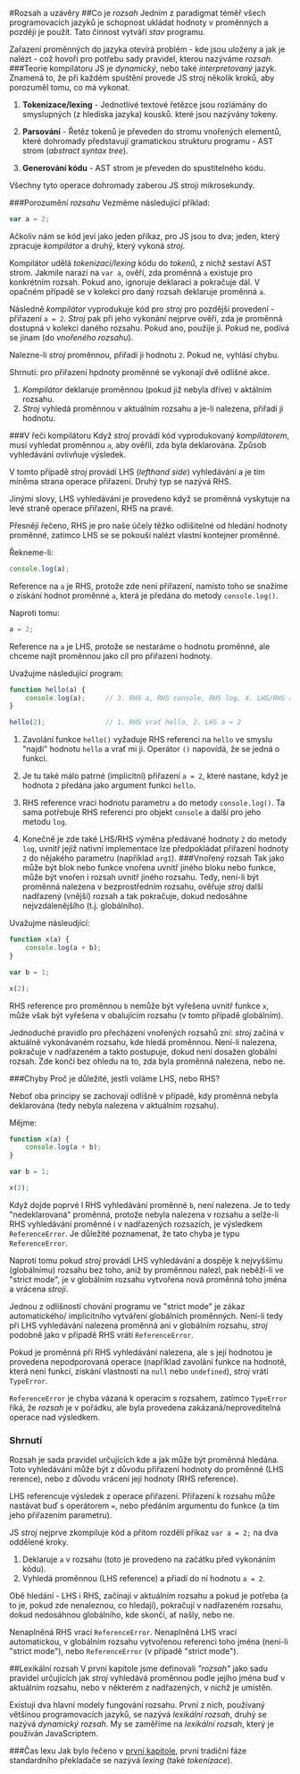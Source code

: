 #Rozsah a uzávěry
##Co je _rozsah_
Jedním z paradigmat téměř všech programovacích jazyků je schopnost ukládat
hodnoty v proměnných a později je použít. Tato činnost vytváří _stav_ programu.

Zařazení proměnných do jazyka otevírá problém - kde jsou uloženy a jak je
nalézt - což hovoří pro potřebu sady pravidel, kterou nazýváme _rozsah_.
###Teorie kompilátoru
JS je _dynamický_, nebo také _interpretovaný_ jazyk. Znamená to, že při každém
spuštění provede JS stroj několik kroků, aby porozuměl tomu, co má vykonat.

1. **Tokenizace/lexing** - Jednotlivé textové řetězce jsou rozlámány do
smyslupných (z hlediska jazyka) kousků. které jsou nazývány tokeny.

2. **Parsování** - Řetěz tokenů je převeden do stromu vnořených elementů, které
dohromady představují gramatickou strukturu programu - AST strom
(_abstract syntax tree_).

3. **Generování kódu** - AST strom je převeden do spustitelného kódu.

Všechny tyto operace dohromady zaberou JS stroji mikrosekundy.

###Porozumění _rozsahu_
Vezměme následující příklad:
```JavaScript
var a = 2;
```
Ačkoliv nám se kód jeví jako jeden příkaz, pro JS jsou to dva; jeden, který
zpracuje _kompilátor_ a druhý, který vykoná _stroj_.

Kompilátor udělá  _tokenizaci/lexing_ kódu do _tokenů_, z nichž sestaví AST
strom. Jakmile narazí na `var a`, ověří, zda proměnná `a` existuje pro
konkrétním rozsah. Pokud ano, ignoruje deklaraci a pokračuje dál. V opačném
případě se v kolekci pro daný rozsah deklaruje proměnná `a`.

Následně _kompilátor_ vyprodukuje kód pro _stroj_ pro pozdější provedení - 
přiřazení `a = 2`. _Stroj_ pak při jeho vykonání nejprve ověří, zda je proměnná
dostupná v kolekci daného rozsahu. Pokud ano, použije ji. Pokud ne, podívá se
jinam (do _vnořeného rozsahu_).

Nalezne-li _stroj_ proměnnou, přiřadí ji hodnotu `2`. Pokud ne, vyhlásí chybu.

Shrnutí: pro přiřazení hpdnoty proměnné se vykonají dvě odlišné akce.
1. _Kompilátor_ deklaruje proměnnou (pokud již nebyla dříve) v aktálním rozsahu.
2. _Stroj_ vyhledá proměnnou v aktuálním rozsahu a je-li nalezena, přiřadí ji
hodnotu.

###V řeči kompilátoru
Když _stroj_ provádí kód vyprodukovaný _kompilátorem_, musí vyhledat proměnnou
`a`, aby ověřil, zda byla deklarována. Způsob vyhledávání ovlivňuje výsledek.

V tomto případě _stroj_ provádí LHS (_lefthand side_) vyhledávání a je tím
míněma strana operace přiřazení. Druhý typ se nazývá RHS.

Jinými slovy, LHS vyhledávání je provedeno když se proměnná vyskytuje na levé
straně operace přiřazení, RHS na pravé.

Přesněji řečeno, RHS je pro naše účely těžko odlišitelné od hledání hodnoty
proměnné, zatímco LHS se se pokouší nalézt vlastní kontejner proměnné.

Řekneme-li:
```JavaScript
console.log(a);
```
Reference na `a` je RHS, protože zde není přiřazení, namísto toho se snažíme o
získání hodnot proměnné `a`, která je předána do metody `console.log()`.

Naproti tomu:
```JavaScript
a = 2;
```
Reference na `a` je LHS, protože se nestaráme o hodnotu proměnné, ale chceme
najít proměnnou jako cíl pro přiřazení hodnoty.

Uvažujme následující program:
```JavaScript
function hello(a) {
    console.log(a);     // 3. RHS a, RHS console, RHS log, 4. LHS/RHS a, LHS arg1 = 2
}

hello(2);               // 1. RHS vrať hello, 2. LHS a = 2
```
1. Zavolání funkce `hello()` vyžaduje RHS referenci na `hello` ve smyslu "najdi"
hodnotu `hello` a vrať mi ji. Operátor `()` napovídá, že se jedná o funkci.

2. Je tu také málo patrné (implicitní) přiřazení `a = 2`, které nastane, když je
hodnota `2` předána jako argument funkci `hello`.

3. RHS reference vrací hodnotu parametru `a` do metody `console.log()`. Ta sama
potřebuje RHS referenci pro objekt `console` a další pro jeho metodu `log`.

4. Konečně je zde také LHS/RHS výměna předávané hodnoty `2` do metody `log`,
uvnitř jejíž nativní implementace lze předpokládat přiřazení hodnoty `2` do
nějakého parametru (například `arg1`).
###Vnořený rozsah
Tak jako může být blok nebo funkce vnořena uvnitř jiného bloku nebo funkce,
může být vnořen i rozsah uvnitř jiného rozsahu. Tedy, není-li být proměnná 
nalezena v bezprostředním rozsahu, ověřuje _stroj_ další nadřazený (vnější)
rozsah a tak pokračuje, dokud nedosáhne nejvzdálenějšího (t.j. globálního).

Uvažujme násleudjící:
```JavaScript
function x(a) {
    console.log(a + b);
}

var b = 1;

x(2);
```
RHS reference pro proměnnou `b` nemůže být vyřešena uvnitř funkce `x`, může však
být vyřešena v obalujícím rozsahu (v tomto případě globálním).

Jednoduché pravidlo pro přecházení vnořených rozsahů zní: _stroj_ začíná v
aktuálně vykonávaném rozsahu, kde hledá proměnnou. Není-li nalezena, pokračuje v
nadřazeném a takto postupuje, dokud není dosažen globální rozsah. Zde končí bez
ohledu na to, zda byla proměnná nalezena, nebo ne.

###Chyby
Proč je důležité, jestli voláme LHS, nebo RHS?

Neboť oba principy se zachovají odlišně v případě, kdy proměnná nebyla
deklarována (tedy nebyla nalezena v aktuálním rozsahu).

Mějme:
```JavaScript
function x(a) {
    console.log(a + b);
}

var b = 1;

x(2);
```
Když dojde poprvé l RHS vyhledávání proměnné `b`, není nalezena. Je to tedy
"nedeklarovaná" proměnná, protože nebyla nalezena v rozsahu a selže-li RHS
vyhledávání proměnné i v nadřazených rozsazích, je výsledkem `ReferenceError`.
Je důležité poznamenat, že tato chyba je typu `ReferenceError`.

Naproti tomu pokud _stroj_ provádí LHS vyhledávání a dospěje k nejvyššímu
(globálnímu) rozsahu bez toho, aniž by proměnnou nalezl, pak neběží-li ve
"strict mode", je v globálním rozsahu vytvořena nová proměnná toho jména a
vrácena _stroji_.

Jednou z odlišností chování programu ve "strict mode" je zákaz automatického/
implicitního vytváření globálních proměnných. Není-li tedy při LHS vyhledávání
nalezena proměnná ani v globálním rozsahu, _stroj_ podobně jako v případě RHS
vrátí `ReferenceError`.

Pokud je proměnná při RHS vyhledávání nalezena, ale s její hodnotou je provedena
nepodporovaná operace (například zavolání funkce na hodnotě, která není funkcí,
získání vlastnosti na `null` nebo `undefined`), _stroj_ vrátí `TypeError`.

`ReferenceError` je chyba vázaná k operacím s rozsahem, zatímco `TypeError`
říká, že _rozsah_ je v pořádku, ale byla provedena zakázaná/neproveditelná
operace nad výsledkem.
### Shrnutí
Rozsah je sada pravidel určujících kde a jak může být proměnná hledána. Toto
vyhledávání může být z důvodu přiřazení hodnoty do proměnné (LHS rerence),
nebo z důvodu vrácení její hodnoty (RHS reference).

LHS referencuje výsledek z operace přiřazení. Přiřazení k rozsahu může nastávat
buď s operátorem `=`, nebo předáním argumentu do funkce (a tím jeho přiřazením
parametru).

JS _stroj_ nejprve zkompiluje kód a přitom rozdělí příkaz `var a = 2;` na dva
oddělené kroky.

1. Deklaruje `a` v rozsahu (toto je provedeno na začátku před vykonáním kódu).
2. Vyhledá proměnnou (LHS reference) a přiadí do ní hodnotu `a = 2`.

Obě hledání - LHS i RHS, začínají v aktuálním rozsahu a pokud je potřeba (a to
je, pokud zde nenaleznou, co hledají), pokračují v nadřazeném rozsahu, dokud
nedosáhnou globálního, kde skončí, ať našly, nebo ne.

Nenaplněná RHS vrací `ReferenceError`. Nenaplněná LHS vrací automatickou, v
globálním rozsahu vytvořenou referenci toho jména (není-li "strict mode"),
nebo `ReferenceError` (v případě "strict mode").

##Lexikální rozsah
V první kapitole jsme definovali _"rozsah"_ jako sadu pravidel určujících jak
_stroj_ vyhledává proměnnou podle jejího jména buď v aktuálním rozsahu, nebo
v některém z nadřazených, v nichž je umístěn.

Existují dva hlavní modely fungování rozsahu. První z nich, používaný většinou
programovacích jazyků, se nazývá _lexikální rozsah_, druhý se nazývá _dynamický
rozsah_. My se zaměříme na _lexikální rozsah_, který je používán JavaScriptem.

###Čas lexu
Jak bylo řečeno v [první kapitole](./Rozsah%20a%20uz%C3%A1v%C4%9Bry.md#co-je-rozsah), první tradiční fáze
standardního překladače se nazývá _lexing_ (také _tokenizace_).